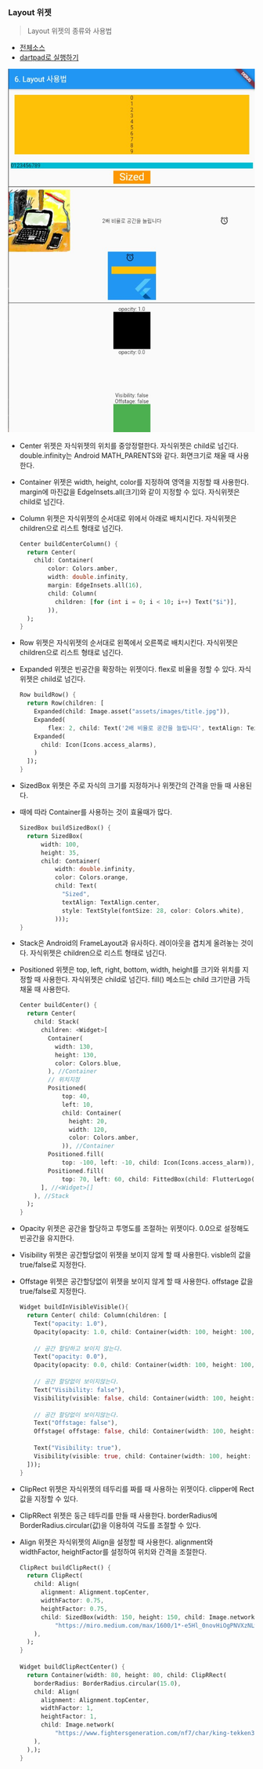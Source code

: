 ### Layout 위젯 
> Layout 위젯의 종류와 사용법 

- [전체소스](../../lib/basic/LayoutExample.dart)
- [dartpad로 실행하기](https://dartpad.dev/6dfb1ab832eb519ed9c2cb5f2fcff10b?null_safety=true)

![](../images/LayoutExample.jpg)

- Center 위젯은 자식위젯의 위치를 중앙정렬한다. 자식위젯은 child로 넘긴다. double.infinity는 Android MATH_PARENTS와 같다. 화면크기로 채울 때 사용한다. 
- Container 위젯은 width, height, color를 지정하여 영역을 지정할 때 사용한다. margin에 마진값을 EdgeInsets.all(크기)와 같이 지정할 수 있다. 자식위젯은 child로 넘긴다. 
- Column 위젯은 자식위젯의 순서대로 위에서 아래로 배치시킨다. 자식위젯은 children으로 리스트 형태로 넘긴다. 

  ~~~dart
  Center buildCenterColumn() {
    return Center(
      child: Container(
          color: Colors.amber,
          width: double.infinity,
          margin: EdgeInsets.all(16),
          child: Column(
            children: [for (int i = 0; i < 10; i++) Text("$i")],
          )),
    );
  }
  ~~~

- Row 위젯은 자식위젯의 순서대로 왼쪽에서 오른쪽로 배치시킨다. 자식위젯은 children으로 리스트 형태로 넘긴다. 
- Expanded 위젯은 빈공간을 확장하는 위젯이다. flex로 비율을 정할 수 있다. 자식위젯은 child로 넘긴다.

  ~~~dart
  Row buildRow() {
    return Row(children: [
      Expanded(child: Image.asset("assets/images/title.jpg")),
      Expanded(
          flex: 2, child: Text('2배 비율로 공간을 늘립니다', textAlign: TextAlign.center)),
      Expanded(
        child: Icon(Icons.access_alarms),
      )
    ]);
  }
  ~~~

- SizedBox 위젯은 주로 자식의 크기를 지정하거나 위젯간의 간격을 만들 때 사용된다. 
- 때에 따라 Container를 사용하는 것이 효율때가 많다.

  ~~~dart
  SizedBox buildSizedBox() {
    return SizedBox(
        width: 100,
        height: 35,
        child: Container(
            width: double.infinity,
            color: Colors.orange,
            child: Text(
              "Sized",
              textAlign: TextAlign.center,
              style: TextStyle(fontSize: 28, color: Colors.white),
            )));
  }
  ~~~

- Stack은 Android의 FrameLayout과 유사하다. 레이아웃을 겹치게 올려놓는 것이다. 자식위젯은 children으로 리스트 형태로 넘긴다. 
- Positioned 위젯은 top, left, right, bottom, width, height를 크기와 위치를 지정할 때 사용한다. 자식위젯은 child로 넘긴다. fill() 메소드는 child 크기만큼 가득채울 때 사용한다.

  ~~~dart
  Center buildCenter() {
    return Center(
      child: Stack(
        children: <Widget>[
          Container(
            width: 130,
            height: 130,
            color: Colors.blue,
          ), //Container
          // 위치지정
          Positioned(
              top: 40,
              left: 10,
              child: Container(
                height: 20,
                width: 120,
                color: Colors.amber,
              )), //Container
          Positioned.fill(
              top: -100, left: -10, child: Icon(Icons.access_alarm)),
          Positioned.fill(
              top: 70, left: 60, child: FittedBox(child: FlutterLogo()))
        ], //<Widget>[]
      ), //Stack
    );
  }
  ~~~ 

- Opacity 위젯은 공간을 할당하고 투명도를 조절하는 위젯이다. 0.0으로 설정해도 빈공간을 유지한다.  
- Visibility 위젯은 공간할당없이 위젯을 보이지 않게 할 때 사용한다. visble의 값을 true/false로 지정한다.  
- Offstage 위젯은 공간할당없이 위젯을 보이지 않게 할 때 사용한다. offstage 값을 true/false로 지정한다.  

  ~~~dart
  Widget buildInVisibleVisible(){
    return Center( child: Column(children: [
      Text("opacity: 1.0"),
      Opacity(opacity: 1.0, child: Container(width: 100, height: 100, color: Colors.black)),

      // 공간 할당하고 보이지 않는다.
      Text("opacity: 0.0"),
      Opacity(opacity: 0.0, child: Container(width: 100, height: 100, color: Colors.red)),

      // 공간 할당없이 보이지않는다.
      Text("Visibility: false"),
      Visibility(visible: false, child: Container(width: 100, height: 100, color: Colors.green)),

      // 공간 할당없이 보이지않는다.
      Text("Offstage: false"),
      Offstage( offstage: false, child: Container(width: 100, height: 100, color: Colors.green)),

      Text("Visibility: true"),
      Visibility(visible: true, child: Container(width: 100, height: 100, color: Colors.black)),
    ]));
  }
  ~~~

- ClipRect 위젯은 자식위젯의 테두리를 짜를 때 사용하는 위젯이다. clipper에 Rect 값을 지정할 수 있다. 
- ClipRRect 위젯은 둥근 테두리를 만들 때 사용한다. borderRadius에 BorderRadius.circular(값)을 이용하여 각도를 조절할 수 있다.  
- Align 위젯은 자식위젯의 Align을 설정할 때 사용한다. alignment와 widthFactor, heightFactor를 설정하여 위치와 간격을 조절한다.   

  ~~~dart
  ClipRect buildClipRect() {
    return ClipRect(
      child: Align(
        alignment: Alignment.topCenter,
        widthFactor: 0.75,
        heightFactor: 0.75,
        child: SizedBox(width: 150, height: 150, child: Image.network(
            "https://miro.medium.com/max/1600/1*-e5Hl_0novHiOgPNVXzNLw.gif"),),
      ),
    );
  }

  Widget buildClipRectCenter() {
    return Container(width: 80, height: 80, child: ClipRRect(
      borderRadius: BorderRadius.circular(15.0),
      child: Align(
        alignment: Alignment.topCenter,
        widthFactor: 1,
        heightFactor: 1,
        child: Image.network(
            "https://www.fightersgeneration.com/nf7/char/king-tekken3-frankensteiner-on-lei.gif"),
      ),
    ),);
  }
  ~~~